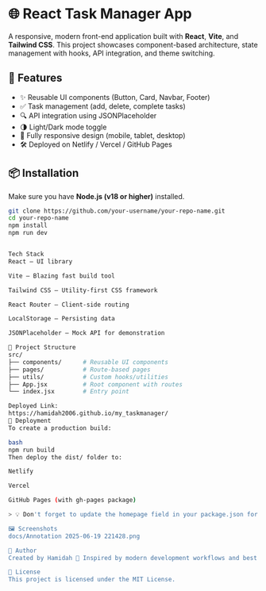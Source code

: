 # 🌐 React Task Manager App

A responsive, modern front-end application built with **React**, **Vite**, and **Tailwind CSS**. This project showcases component-based architecture, state management with hooks, API integration, and theme switching.

## 🚀 Features

- ✨ Reusable UI components (Button, Card, Navbar, Footer)
- ✅ Task management (add, delete, complete tasks)
- 🔍 API integration using JSONPlaceholder
- 🌗 Light/Dark mode toggle
- 📱 Fully responsive design (mobile, tablet, desktop)
- 🛠️ Deployed on Netlify / Vercel / GitHub Pages

## 📦 Installation

Make sure you have **Node.js (v18 or higher)** installed.

```bash
git clone https://github.com/your-username/your-repo-name.git
cd your-repo-name
npm install
npm run dev


Tech Stack
React – UI library

Vite – Blazing fast build tool

Tailwind CSS – Utility-first CSS framework

React Router – Client-side routing

LocalStorage – Persisting data

JSONPlaceholder – Mock API for demonstration

📁 Project Structure
src/
├── components/      # Reusable UI components
├── pages/           # Route-based pages
├── utils/           # Custom hooks/utilities
├── App.jsx          # Root component with routes
└── index.jsx        # Entry point

Deployed Link:
https://hamidah2006.github.io/my_taskmanager/
🚚 Deployment
To create a production build:

bash
npm run build
Then deploy the dist/ folder to:

Netlify

Vercel

GitHub Pages (with gh-pages package)

> 💡 Don't forget to update the homepage field in your package.json for GitHub Pages deployment.

🖼️ Screenshots
docs/Annotation 2025-06-19 221428.png

📝 Author
Created by Hamidah 🧡 Inspired by modern development workflows and best practices.

📜 License
This project is licensed under the MIT License.
